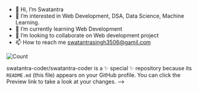 - 👋 Hi, I’m Swatantra
- 👀 I’m interested in Web Development, DSA, Data Science, Machine Learning.
- 🌱 I’m currently learning Web Development
- 💞️ I’m looking to collaborate on Web development project 
- 📫 How to reach me swatantrasingh3506@gamil.com

![Count](https://profile-counter.glitch.me/{swatantra-coder}/count.svg)

swatantra-coder/swatantra-coder is a ✨ special ✨ repository because its `README.md` (this file) appears on your GitHub profile.
You can click the Preview link to take a look at your changes.
-->


